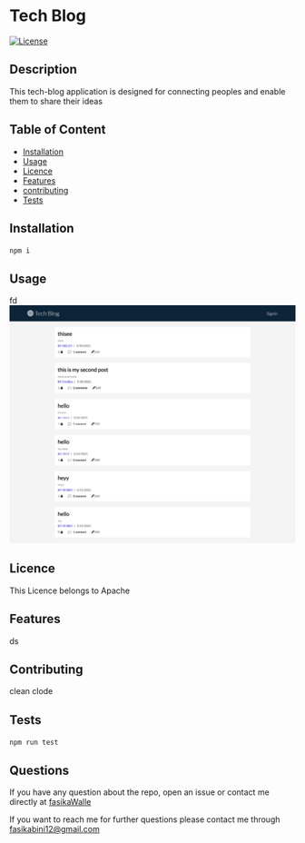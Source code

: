# Tech Blog

[![License](https://img.shields.io/badge/License-Apache%202.0-yellow.svg)](https://opensource.org/licenses/Apache-2.0)

## Description

This tech-blog application is designed for connecting peoples and enable them to share their ideas

## Table of Content

- [Installation](#Installation)
- [Usage](#Usage)
- [Licence](#Licence)
- [Features](#Features)
- [contributing](#contributing)
- [Tests](#Tests)

## Installation

`npm i`

## Usage

fd  
![project image](./public/images/tech-blog.png)

## Licence

This Licence belongs to Apache

## Features

ds

## Contributing

clean clode

## Tests

`npm run test`

## Questions

If you have any question about the repo, open an issue or contact me directly at [fasikaWalle](https://github.com/fasikaWalle/)

If you want to reach me for further questions please contact me through fasikabini12@gmail.com
